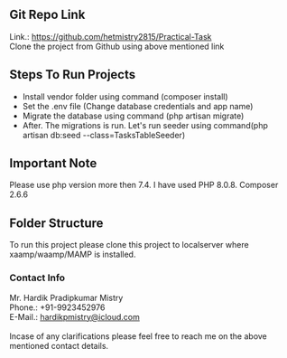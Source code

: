 ## Git Repo Link

Link.: https://github.com/hetmistry2815/Practical-Task
<br>
Clone the project from Github using above mentioned link

## Steps To Run Projects

- Install vendor folder using command (composer install)
- Set the .env file (Change database credentials and app name)
- Migrate the database using command (php artisan migrate)
- After. The migrations is run. Let's run seeder using command(php artisan db:seed --class=TasksTableSeeder)

## Important Note

Please use php version more then 7.4. I have used PHP 8.0.8.
Composer 2.6.6

## Folder Structure

To run this project please clone this project to localserver where xaamp/waamp/MAMP is installed.

### Contact Info

Mr. Hardik Pradipkumar Mistry
<br>Phone.: +91-9923452976
<br>E-Mail.: hardikpmistry@icloud.com
<br>
<br>
Incase of any clarifications please feel free to reach me on the above mentioned contact details.
